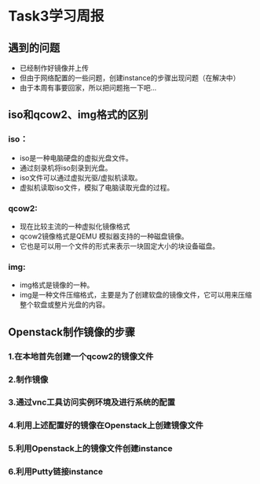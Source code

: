 # Task3学习周报
## 遇到的问题
- 已经制作好镜像并上传
- 但由于网络配置的一些问题，创建instance的步骤出现问题（在解决中）
- 由于本周有事要回家，所以把问题拖一下吧...
## iso和qcow2、img格式的区别
### iso：
- iso是一种电脑硬盘的虚拟光盘文件。
- 通过刻录机将iso刻录到光盘。
- iso文件可以通过虚拟光驱/虚拟机读取。
- 虚拟机读取iso文件，模拟了电脑读取光盘的过程。
### qcow2:
- 现在比较主流的一种虚拟化镜像格式
- qcow2镜像格式是QEMU 模拟器支持的一种磁盘镜像。
- 它也是可以用一个文件的形式来表示一块固定大小的块设备磁盘。
### img:
- img格式是镜像的一种。
- img是一种文件压缩格式，主要是为了创建软盘的镜像文件，它可以用来压缩整个软盘或整片光盘的内容。
## Openstack制作镜像的步骤
### 1.在本地首先创建一个qcow2的镜像文件
### 2.制作镜像
### 3.通过vnc工具访问实例环境及进行系统的配置
### 4.利用上述配置好的镜像在Openstack上创建镜像文件
### 5.利用Openstack上的镜像文件创建instance
### 6.利用Putty链接instance
